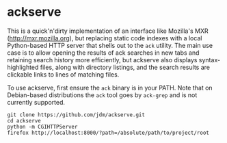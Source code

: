 ackserve
========

This is a quick'n'dirty implementation of an interface like Mozilla's MXR (http://mxr.mozilla.org),
but replacing static code indexes with a local Python-based HTTP server that shells out to the `ack`
utility. The main use case is to allow opening the results of ack searches in new tabs and retaining
search history more efficiently, but ackserve also displays syntax-highlighted files, along with
directory listings, and the search results are clickable links to lines of matching files.

To use ackserve, first ensure the `ack` binary is in your PATH. Note that on Debian-based distributions
the `ack` tool goes by `ack-grep` and is not currently supported.

    git clone https://github.com/jdm/ackserve.git
    cd ackserve
    python -m CGIHTTPServer
    firefox http://localhost:8000/?path=/absolute/path/to/project/root

